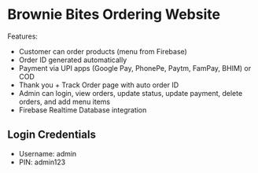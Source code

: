 # Brownie Bites Ordering Website

Features:
- Customer can order products (menu from Firebase)
- Order ID generated automatically
- Payment via UPI apps (Google Pay, PhonePe, Paytm, FamPay, BHIM) or COD
- Thank you + Track Order page with auto order ID
- Admin can login, view orders, update status, update payment, delete orders, and add menu items
- Firebase Realtime Database integration

## Login Credentials
- Username: admin
- PIN: admin123
